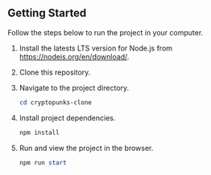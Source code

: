 ## Getting Started

Follow the steps below to run the project in your computer.

1. Install the latests LTS version for Node.js from https://nodejs.org/en/download/.
2. Clone this repository.
3. Navigate to the project directory.

	```powershell
	cd cryptopunks-clone
	``` 
4. Install project dependencies.

	```powershell
	npm install
	```
5. Run and view the project in the browser.

	```powershell
	npm run start
	```